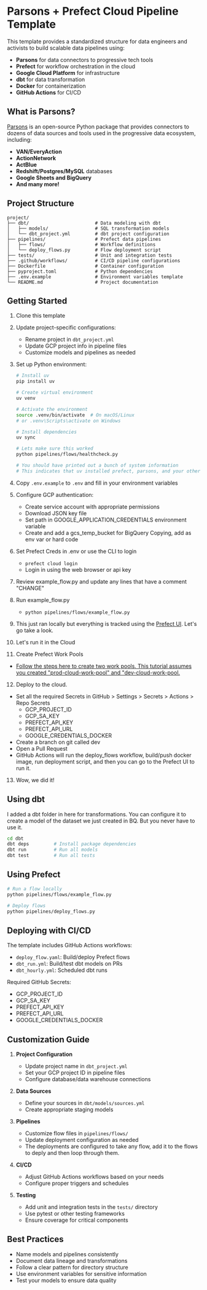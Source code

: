 # Parsons + Prefect Cloud Pipeline Template

This template provides a standardized structure for data engineers and activists to build scalable data pipelines using:

- **Parsons** for data connectors to progressive tech tools
- **Prefect** for workflow orchestration in the cloud
- **Google Cloud Platform** for infrastructure
- **dbt** for data transformation
- **Docker** for containerization
- **GitHub Actions** for CI/CD

## What is Parsons?

[Parsons](https://github.com/move-coop/parsons) is an open-source Python package that provides connectors to dozens of data sources and tools used in the progressive data ecosystem, including:

- **VAN/EveryAction**
- **ActionNetwork**
- **ActBlue**
- **Redshift/Postgres/MySQL** databases
- **Google Sheets and BigQuery**
- **And many more!**

## Project Structure

```
project/
├── dbt/                        # Data modeling with dbt
│   ├── models/                 # SQL transformation models
│   └── dbt_project.yml         # dbt project configuration
├── pipelines/                  # Prefect data pipelines
│   ├── flows/                  # Workflow definitions
│   └── deploy_flows.py         # Flow deployment script
├── tests/                      # Unit and integration tests
├── .github/workflows/          # CI/CD pipeline configurations
├── Dockerfile                  # Container configuration
├── pyproject.toml              # Python dependencies
├── .env.example                # Environment variables template
└── README.md                   # Project documentation
```

## Getting Started

1. Clone this template

2. Update project-specific configurations:

   - Rename project in `dbt_project.yml`
   - Update GCP project info in pipeline files
   - Customize models and pipelines as needed

3. Set up Python environment:

   ```bash
   # Install uv
   pip install uv

   # Create virtual environment
   uv venv

   # Activate the environment
   source .venv/bin/activate  # On macOS/Linux
   # or .venv\Scripts\activate on Windows

   # Install dependencies
   uv sync

   # Lets make sure this worked
   python pipelines/flows/healthcheck.py

   # You should have printed out a bunch of system information
   # This indicates that uv installed prefect, parsons, and your other dependencies properly
   ```

4. Copy `.env.example` to `.env` and fill in your environment variables

5. Configure GCP authentication:

   - Create service account with appropriate permissions
   - Download JSON key file
   - Set path in GOOGLE_APPLICATION_CREDENTIALS environment variable
   - Create and add a gcs_temp_bucket for BigQuery Copying, add as env var or hard code

6. Set Prefect Creds in .env or use the CLI to login

   - `prefect cloud login`
   - Login in using the web browser or api key

7. Review example_flow.py and update any lines that have a comment "CHANGE"

8. Run example_flow.py

   - `python pipelines/flows/example_flow.py`

9. This just ran locally but everything is tracked using the [Prefect UI](https://app.prefect.cloud/).
   Let's go take a look.

10. Let's run it in the Cloud

11. Create Prefect Work Pools

- [Follow the steps here to create two work pools. This tutorial assumes you created "prod-cloud-work-pool" and "dev-cloud-work-pool.](https://docs.prefect.io/v3/deploy/infrastructure-examples/serverless)

12. Deploy to the cloud.

- Set all the required Secrets in GitHub > Settings > Secrets > Actions > Repo Secrets
  - GCP_PROJECT_ID
  - GCP_SA_KEY
  - PREFECT_API_KEY
  - PREFECT_API_URL
  - GOOGLE_CREDENTIALS_DOCKER
- Create a branch on git called dev
- Open a Pull Request
- GitHub Actions will run the deploy_flows workflow, build/push docker image, run deployment script, and then you can go to the Prefect UI to run it.

13. Wow, we did it!

## Using dbt

I added a dbt folder in here for transformations.
You can configure it to create a model of the dataset we just created in BQ.
But you never have to use it.

```bash
cd dbt
dbt deps         # Install package dependencies
dbt run          # Run all models
dbt test         # Run all tests
```

## Using Prefect

```bash
# Run a flow locally
python pipelines/flows/example_flow.py

# Deploy flows
python pipelines/deploy_flows.py
```

## Deploying with CI/CD

The template includes GitHub Actions workflows:

- `deploy_flow.yaml`: Build/deploy Prefect flows
- `dbt_run.yml`: Build/test dbt models on PRs
- `dbt_hourly.yml`: Scheduled dbt runs

Required GitHub Secrets:

- GCP_PROJECT_ID
- GCP_SA_KEY
- PREFECT_API_KEY
- PREFECT_API_URL
- GOOGLE_CREDENTIALS_DOCKER

## Customization Guide

1. **Project Configuration**

   - Update project name in `dbt_project.yml`
   - Set your GCP project ID in pipeline files
   - Configure database/data warehouse connections

2. **Data Sources**

   - Define your sources in `dbt/models/sources.yml`
   - Create appropriate staging models

3. **Pipelines**

   - Customize flow files in `pipelines/flows/`
   - Update deployment configuration as needed
   - The deployments are configured to take any flow, add it to the flows to deply and then loop through them.

4. **CI/CD**

   - Adjust GitHub Actions workflows based on your needs
   - Configure proper triggers and schedules

5. **Testing**
   - Add unit and integration tests in the `tests/` directory
   - Use pytest or other testing frameworks
   - Ensure coverage for critical components

## Best Practices

- Name models and pipelines consistently
- Document data lineage and transformations
- Follow a clear pattern for directory structure
- Use environment variables for sensitive information
- Test your models to ensure data quality
